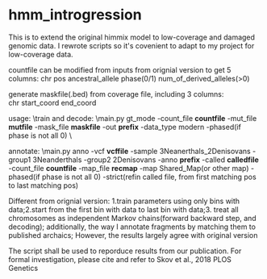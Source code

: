 # hmm_introgression
This is to extend the original himmix model to low-coverage and damaged genomic data. I rewrote scripts so it's covenient to adapt to my project for low-coverage data.

countfile can be modified from inputs from orignial version to get 5 columns: 
chr pos ancestral\_allele phase(0/1) num\_of\_derived\_alleles(>0)

generate maskfile(.bed) from coverage file, including 3 columns:\
chr start\_coord end\_coord

usage: \train and decode: \main.py gt\_mode -count\_file **countfile** -mut\_file **mutfile** -mask\_file **maskfile** -out **prefix** -data\_type modern -phased(if phase is not all 0) \

annotate: \main.py anno -vcf **vcffile** -sample 3Neanerthals\_2Denisovans -group1 3Neanderthals -group2 2Denisovans -anno **prefix** -called **calledfile** -count\_file **countfile** -map\_file **recmap** -map Shared\_Map(or other map) -phased(if phase is not all 0) -strict(refin called file, from first matching pos to last matching pos)


Different from orignial version: 1.train parameters using only bins with data;2.start from the first bin with data to last bin with data;3. treat all chromosomes as independent Markov chains(forward backward step, and decoding); additionally, the way I annotate fragments by matching them to published archaics; However, the results largely agree with original version

The script shall be used to reporduce results from our publication. For formal investigation, please cite and refer to Skov et al., 2018 PLOS Genetics
